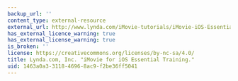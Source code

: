 ```yaml
---
backup_url: ''
content_type: external-resource
external_url: http://www.lynda.com/iMovie-tutorials/iMovie-iOS-Essential-Training/165441-2.html?srchtrk=index:1%0Alinktypeid:2%0Aq:imovie%0Apage:1%0As:relevance%0Asa:true%0Aproducttypeid:2
has_external_licence_warning: true
has_external_license_warning: true
is_broken: ''
license: https://creativecommons.org/licenses/by-nc-sa/4.0/
title: Lynda.com, Inc. "iMovie for iOS Essential Training."
uid: 1463a0a3-3118-4696-8ac9-f2be36ff5041
---
```

